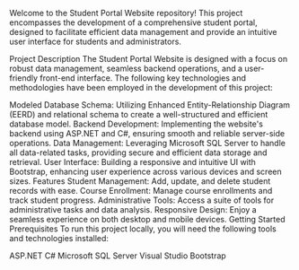 

Welcome to the Student Portal Website repository! This project encompasses the development of a comprehensive student portal, designed to facilitate efficient data management and provide an intuitive user interface for students and administrators.

Project Description
The Student Portal Website is designed with a focus on robust data management, seamless backend operations, and a user-friendly front-end interface. The following key technologies and methodologies have been employed in the development of this project:

Modeled Database Schema: Utilizing Enhanced Entity-Relationship Diagram (EERD) and relational schema to create a well-structured and efficient database model.
Backend Development: Implementing the website's backend using ASP.NET and C#, ensuring smooth and reliable server-side operations.
Data Management: Leveraging Microsoft SQL Server to handle all data-related tasks, providing secure and efficient data storage and retrieval.
User Interface: Building a responsive and intuitive UI with Bootstrap, enhancing user experience across various devices and screen sizes.
Features
Student Management: Add, update, and delete student records with ease.
Course Enrollment: Manage course enrollments and track student progress.
Administrative Tools: Access a suite of tools for administrative tasks and data analysis.
Responsive Design: Enjoy a seamless experience on both desktop and mobile devices.
Getting Started
Prerequisites
To run this project locally, you will need the following tools and technologies installed:

ASP.NET
C#
Microsoft SQL Server
Visual Studio
Bootstrap
